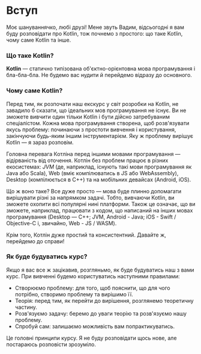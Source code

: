 # Вступ
Моє шануваннячко, любі друзі! Мене звуть Вадим, відсьогодні я вам буду розповідати про Kotlin, тож почнемо з простого: що таке Kotlin, чому саме Kotlin та інше.
### Що таке Kotlin?
**Kotlin** — статично типізована об'єктно-орієнтовна мова програмування і бла-бла-бла. Не будемо вас нудити й перейдемо відразу до основного.
### Чому саме Kotlin?
Перед тим, як розпочати наш екскурс у світ розробки на Kotlin, не завадило б сказати, що ідеальних мов програмування не існує. Ви не зможете вивчити один тільки Kotlin і бути дійсно затребуваним спеціалістом. Кожна мова програмування створена, щоб розв'язувати якусь проблему: починаючи з простоти вивчення і користування, закінчуючи будь-яким іншим інструментарієм. Яку ж проблему вирішує Kotlin — я зараз розповім.

Головна перевага Котліна перед іншими мовами програмування — відірваність від оточення. Котлін без проблем працює в різних екосистемах: *JVM* (де, наприклад, існують такі мови програмування як Java або Scala), Web (вміє компілюватись в JS або WebAssembly), Desktop (компілюється в С++) та на мобільних девайсах (Android, iOS).

Що ж воно таке? Все дуже просто — мова буде плинно допомагати вирішувати різні за напрямком задачі. 
Тобто, вивчаючи Kotlin, ви зможете охопити всі популярні нині платформи. Також це означає, що ви зможете, наприклад, працювати з кодом, що написаний на інших мовах програмування (Desktop — C++; JVM, Android - Java; iOS - Swift / Objective-C і, звичайно, Web - JS / WASM).

Крім того, Котлін дуже простий та консистентний. Давайте ж, перейдемо до справи!
### Як буде будуватись курс?
Якщо я вас все ж зацікавив, розгляньмо, як буде будуватись наш з вами курс.
При вивченні будемо користуватись наступними правилами:
- Створюємо проблему: для того, щоб пояснити, що для чого потрібно, створимо проблему та вирішимо її.
- Теорія: перед тим, як перейти до вирішення, розглянемо теоретичну частину.
- Розв'язуємо задачу: беремо до уваги теорію та розв'язуємо нашу проблему.
- Спробуй сам: залишаємо можливість вам попрактикуватись.

Це головні принципи курсу. Я не буду розповідати щось нове, але постараюсь розповісти зрозуміло.